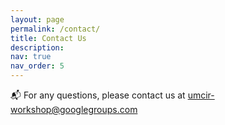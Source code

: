 ```yaml
---
layout: page
permalink: /contact/
title: Contact Us
description:
nav: true
nav_order: 5
---
```


:mailbox_with_mail: For any questions, please contact us at [umcir-workshop@googlegroups.com](mailto:umcir-workshop@googlegroups.com)

